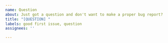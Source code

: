 ```yaml
---
name: Question
about: Just got a question and don't want to make a proper bug report? Put it here!
title: "[QUESTION] "
labels: good first issue, question
assignees: ''

---
```



